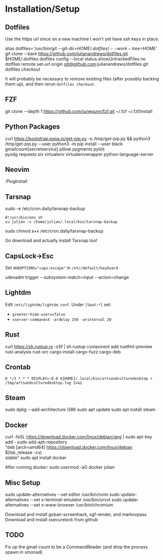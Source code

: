 Installation/Setup
==================

Dotfiles
--------

Use the https url since on a new machine I won't yet have ssh keys in place.

alias dotfiles='/usr/bin/git --git-dir=$HOME/.dotfiles/ --work-tree=$HOME'
git clone --bare https://github.com/julianandrews/dotfiles.git $HOME/.dotfiles
dotfiles config --local status.showUntrackedFiles no
dotfiles remote set-url origin git@github.com:julianandrews/dotfiles.git
dotfiles checkout

It will probably be necessary to remove existing files (after possibly backing
them up), and then rerun `dotfiles checkout`.

FZF
---

git clone --depth 1 https://github.com/junegunn/fzf.git ~/.fzf
~/.fzf/install

Python Packages
---------------

curl https://bootstrap.pypa.io/get-pip.py -o /tmp/get-pip.py && python3 /tmp/get-pip.py --user
python3 -m pip install --user black gmailcount[secretservice] pillow pygments pylint \
  pyxdg requests six virtualenv virtualenvwrapper python-language-server

Neovim
------

:PlugInstall

Tarsnap
-------

sudo -e /etc/cron.daily/tarsnap-backup

    #!/usr/bin/env sh
    su julian -c /home/julian/.local/bin/tarsnap-backup

sudo chmod a+x /etc/cron.daily/tarsnap-backup

Go download and actually install Tarsnap too!

CapsLock->Esc
-------------

Set `XKBOPTIONS="caps:escape"` in `/etc/default/keyboard`

udevadm trigger --subsystem-match=input --action=change

Lightdm
-------

Edit `/etc/lightdm/lightdm.conf`. Under `[Seat:*]` set:

* `greeter-hide-users=false`
* `xserver-command=X -ardelay 250 -arinterval 20`

Rust
----

curl https://sh.rustup.rs -sSf | sh
rustup component add rustfmt-preview rust-analysis rust-src
cargo install cargo-fuzz cargo-deb

Crontab
-------

`0 */3 * * * DISPLAY=:0.0 ${HOME}/.local/bin/artsandculturedesktop > /tmp/artsandculturedesktop.log 2>&1`

Steam
-----

sudo dpkg --add-architecture i386
sudo apt update
sudo apt install steam

Docker
------

curl -fsSL https://download.docker.com/linux/debian/gpg | sudo apt-key add -
sudo add-apt-repository \
   "deb [arch=amd64] https://download.docker.com/linux/debian \
   $(lsb_release -cs) \
   stable"
sudo apt install docker


After running docker:
sudo usermod -aG docker julian

Misc Setup
----------

sudo update-alternatives --set editor /usr/bin/nvim
sudo update-alternatives --set x-terminal-emulator /usr/bin/urxvt
sudo update-alternatives --set x-www-browser /usr/bin/chromium

Download and install goban-screenhack, sgf-render, and markovpass
Download and install xsecurelock from github

TODO
----

Fix up the gmail count to be a CommandReader (and drop the process spawn in xmonad)
